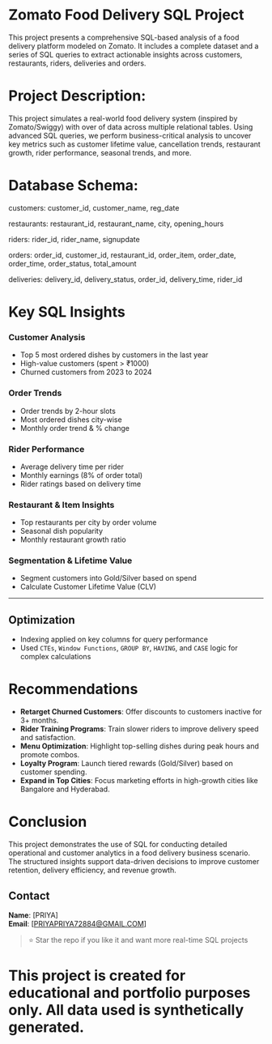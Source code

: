 # Zomato Food Delivery SQL Project

This project presents a comprehensive SQL-based analysis of a food delivery platform modeled on Zomato. It includes a complete dataset and a series of SQL queries to extract actionable insights across customers, restaurants, riders, deliveries and orders.


# Project Description:
This project simulates a real-world food delivery system (inspired by Zomato/Swiggy) with over of data across multiple relational tables. Using advanced SQL queries, we perform business-critical analysis to uncover key metrics such as customer lifetime value, cancellation trends, restaurant growth, rider performance, seasonal trends, and more.

# Database Schema:
customers: customer_id, customer_name, reg_date

restaurants: restaurant_id, restaurant_name, city, opening_hours

riders: rider_id, rider_name, signupdate

orders: order_id, customer_id, restaurant_id, order_item, order_date, order_time, order_status, total_amount

deliveries: delivery_id, delivery_status, order_id, delivery_time, rider_id



# Key SQL Insights

###  Customer Analysis
- Top 5 most ordered dishes by customers in the last year
- High-value customers (spent > ₹1000)
- Churned customers from 2023 to 2024

###  Order Trends
- Order trends by 2-hour slots
- Most ordered dishes city-wise
- Monthly order trend & % change

###  Rider Performance
- Average delivery time per rider
- Monthly earnings (8% of order total)
- Rider ratings based on delivery time

### Restaurant & Item Insights
- Top restaurants per city by order volume
- Seasonal dish popularity
- Monthly restaurant growth ratio

###  Segmentation & Lifetime Value
- Segment customers into Gold/Silver based on spend
- Calculate Customer Lifetime Value (CLV)

---

##  Optimization
- Indexing applied on key columns for query performance
- Used `CTEs`, `Window Functions`, `GROUP BY`, `HAVING`, and `CASE` logic for complex calculations

# Recommendations

-  **Retarget Churned Customers**: Offer discounts to customers inactive for 3+ months.
- **Rider Training Programs**: Train slower riders to improve delivery speed and satisfaction.
-  **Menu Optimization**: Highlight top-selling dishes during peak hours and promote combos.
-  **Loyalty Program**: Launch tiered rewards (Gold/Silver) based on customer spending.
- **Expand in Top Cities**: Focus marketing efforts in high-growth cities like Bangalore and Hyderabad.

# Conclusion
This project demonstrates the use of SQL for conducting detailed operational and customer analytics in a food delivery business scenario. The structured insights support data-driven decisions to improve customer retention, delivery efficiency, and revenue growth.


## Contact

**Name**: [PRIYA]  
**Email**: [PRIYAPRIYA72884@GMAIL.COM]  

> ⭐ Star the repo if you like it and want more real-time SQL projects


# This project is created for educational and portfolio purposes only. All data used is synthetically generated.

